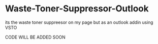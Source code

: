 # Waste-Toner-Suppressor-Outlook
its the waste toner suppreesor on my page but as an outlook addin using VSTO

CODE WILL BE ADDED SOON
